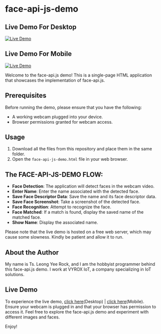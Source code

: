# face-api-js-demo

## Live Demo For Desktop

[![Live Demo](https://img.shields.io/badge/Live%20Demo-Click%20Here-brightgreen)](https://yeerock.000webhostapp.com/face-api-js-demo/face-api-js-demo.html)

## Live Demo For Mobile

[![Live Demo](https://img.shields.io/badge/Live%20Demo-Click%20Here-brightgreen)](https://yeerock.000webhostapp.com/face-api-js-demo/face-api-js-demo-mobile.html)

Welcome to the face-api.js demo! This is a single-page HTML application that showcases the implementation of face-api.js.

## Prerequisites

Before running the demo, please ensure that you have the following:

- A working webcam plugged into your device.
- Browser permissions granted for webcam access.

## Usage

1. Download all the files from this repository and place them in the same folder.
2. Open the `face-api-js-demo.html` file in your web browser.

## The FACE-API-JS-DEMO FLOW:

   - **Face Detection**: The application will detect faces in the webcam video.
   - **Enter Name**: Enter the name associated with the detected face.
   - **Save Face Descriptor Data**: Save the name and its face descriptor data.
   - **Save Face Screenshot**: Take a screenshot of the detected face.
   - **Face Recognition**: Attempt to recognize the face.
   - **Face Matched**: If a match is found, display the saved name of the matched face.
   - **Show Name**: Display the associated name.

Please note that the live demo is hosted on a free web server, which may cause some slowness. Kindly be patient and allow it to run.

## About the Author

My name is Ts. Leong Yee Rock, and I am the hobbyist programmer behind this face-api.js demo. I work at VYROX IoT, a company specializing in IoT solutions.

## Live Demo

To experience the live demo, [click here](https://yeerock.000webhostapp.com/face-api-js-demo/face-api-js-demo.html)(Desktop) | [click here](https://yeerock.000webhostapp.com/face-api-js-demo/face-api-js-demo-mobile.html)(Mobile). Ensure your webcam is plugged in and that your browser has permission to access it. Feel free to explore the face-api.js demo and experiment with different images and faces.

Enjoy!
